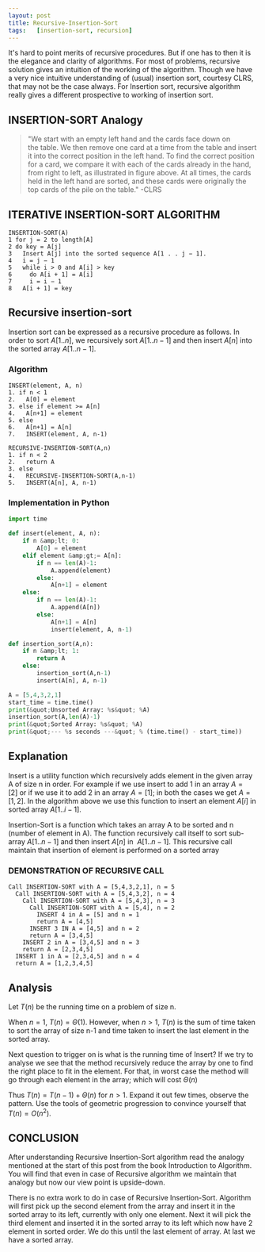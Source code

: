 ```yaml
---
layout: post
title: Recursive-Insertion-Sort
tags:   [insertion-sort, recursion]
---
```


It's hard to point merits of recursive procedures. But if one has to then it is the elegance and clarity of algorithms. For most of problems, recursive solution gives an intuition of the working of the algorithm. Though we have a very nice intuitive understanding of (usual) insertion sort, courtesy CLRS, that may not be the case always. For Insertion sort, recursive algorithm really gives a different prospective to working of insertion sort.

## INSERTION-SORT Analogy

>"We start with an empty left hand and the cards face down on the table. We then remove one card at a time from the table and insert it into the correct position in the left hand. To find the correct position for a card, we compare it with each of the cards already in the hand, from right to left, as illustrated in figure above. At all times, the cards held in the left hand are sorted, and these cards were originally the top cards of the pile on the table."
>-CLRS

## ITERATIVE INSERTION-SORT ALGORITHM

```
INSERTION-SORT(A) 
1 for j = 2 to length[A] 
2 do key = A[j] 
3   Insert A[j] into the sorted sequence A[1 . . j − 1]. 
4   i = j − 1 
5   while i > 0 and A[i] > key 
6     do A[i + 1] = A[i] 
7     i = i − 1 
8   A[i + 1] = key
```

## Recursive insertion-sort

Insertion sort can be expressed as a recursive procedure as follows. In order to sort $A[1 . . n]$, we recursively sort $A[1 . . n−1]$ and then insert $A[n]$ into the sorted array $A[1 . . n − 1]$.

### Algorithm
```
INSERT(element, A, n)
1. if n < 1
2.   A[0] = element
3. else if element >= A[n]
4.   A[n+1] = element
5. else
6.   A[n+1] = A[n]
7.   INSERT(element, A, n-1)

RECURSIVE-INSERTION-SORT(A,n)
1. if n < 2
2.   return A
3. else
4.   RECURSIVE-INSERTION-SORT(A,n-1)
5.   INSERT(A[n], A, n-1)
```

### Implementation in Python
```python
import time

def insert(element, A, n):
    if n &amp;lt; 0:
        A[0] = element
    elif element &amp;gt;= A[n]:
        if n == len(A)-1:
            A.append(element)
        else:
            A[n+1] = element
    else:
        if n == len(A)-1:
            A.append(A[n])
        else:
            A[n+1] = A[n]
            insert(element, A, n-1)

def insertion_sort(A,n):
    if n &amp;lt; 1:
        return A
    else:
        insertion_sort(A,n-1)
        insert(A[n], A, n-1)

A = [5,4,3,2,1]
start_time = time.time()
print(&quot;Unsorted Array: %s&quot; %A)
insertion_sort(A,len(A)-1)
print(&quot;Sorted Array: %s&quot; %A)
print(&quot;--- %s seconds ---&quot; % (time.time() - start_time))
```

## Explanation
Insert is a utility function which recursively adds element in the given array A of size n in order. For example if we use insert to add 1 in an array $A = [2]$ or if we use it to add 2 in an array $A = [1]$; in both the cases we get $A = [1,2]$. In the algorithm above we use this function to insert an element $A[i]$ in sorted array $A[1..i-1]$.

Insertion-Sort is a function which takes an array A to be sorted and n (number of element in A). The function recursively call itself to sort sub-array $A[1..n-1]$ and then insert $A[n]$ in  $A[1..n-1]$. This recursive call maintain that insertion of element is performed on a sorted array

### DEMONSTRATION OF RECURSIVE CALL
```
Call INSERTION-SORT with A = [5,4,3,2,1], n = 5
  Call INSERTION-SORT with A = [5,4,3,2], n = 4
    Call INSERTION-SORT with A = [5,4,3], n = 3
      Call INSERTION-SORT with A = [5,4], n = 2
        INSERT 4 in A = [5] and n = 1
        return A = [4,5]
      INSERT 3 IN A = [4,5] and n = 2
      return A = [3,4,5]
    INSERT 2 in A = [3,4,5] and n = 3
    return A = [2,3,4,5]
  INSERT 1 in A = [2,3,4,5] and n = 4
  return A = [1,2,3,4,5]
```

## Analysis
Let $T(n)$ be the running time on a problem of size n. 

When $n = 1, \ T(n) = \Theta (1)$. However, when $n > 1, \ T(n)$ is the sum of time taken to sort the array of size n-1 and time taken to insert the last element in the sorted array.

Next question to trigger on is what is the running time of Insert? If we try to analyse we see that the method recursively reduce the array by one to find the right place to fit in the element. For that, in worst case the method will go through each element in the array; which will cost $\Theta (n)$

Thus $T(n) = T(n-1) + \Theta (n)$ for $n > 1$. Expand it out few times, observe the pattern. Use the tools of geometric progression to convince yourself that $T(n)=O\left(n^2\right)$.

## CONCLUSION
After understanding Recursive Insertion-Sort algorithm read the analogy mentioned at the start of this post from the book Introduction to Algorithm. You will find that even in case of Recursive algorithm we maintain that analogy but now our view point is upside-down.

There is no extra work to do in case of Recursive Insertion-Sort. Algorithm will first pick up the second element from the array and insert it in the sorted array to its left, currently with only one element. Next it will pick the third element and inserted it in the sorted array to its left which now have 2 element in sorted order. We do this until the last element of array. At last we have a sorted array.